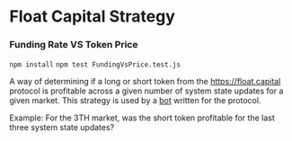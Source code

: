 # Float Capital Strategy

### Funding Rate VS Token Price

`npm install`
`npm test FundingVsPrice.test.js`

A way of determining if a long or short token from the https://float.capital protocol is profitable across a given number of system state updates for a given market. This strategy is used by a [bot](https://prevail.gitbook.io/float-capital-bot) written for the protocol.

Example: For the 3TH market, was the short token profitable for the last three system state updates?
